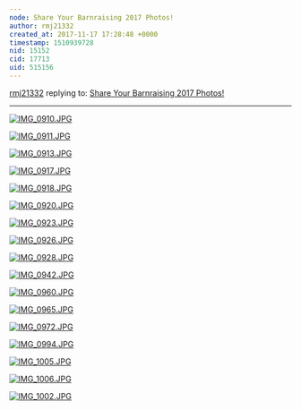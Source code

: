 ```yaml
---
node: Share Your Barnraising 2017 Photos!
author: rmj21332
created_at: 2017-11-17 17:28:48 +0000
timestamp: 1510939728
nid: 15152
cid: 17713
uid: 515156
---
```




[rmj21332](../profile/rmj21332) replying to: [Share Your Barnraising 2017 Photos!](../notes/bronwen/11-05-2017/share-your-barnraising-2017-photos)

----
[![IMG_0910.JPG](https://publiclab.org/system/images/photos/000/022/437/large/IMG_0910.JPG)](https://publiclab.org/system/images/photos/000/022/437/original/IMG_0910.JPG)

[![IMG_0911.JPG](https://publiclab.org/system/images/photos/000/022/438/large/IMG_0911.JPG)](https://publiclab.org/system/images/photos/000/022/438/original/IMG_0911.JPG)




[![IMG_0913.JPG](https://publiclab.org/system/images/photos/000/022/439/large/IMG_0913.JPG)](https://publiclab.org/system/images/photos/000/022/439/original/IMG_0913.JPG)


[![IMG_0917.JPG](https://publiclab.org/system/images/photos/000/022/440/large/IMG_0917.JPG)](https://publiclab.org/system/images/photos/000/022/440/original/IMG_0917.JPG)


[![IMG_0918.JPG](https://publiclab.org/system/images/photos/000/022/441/large/IMG_0918.JPG)](https://publiclab.org/system/images/photos/000/022/441/original/IMG_0918.JPG)


[![IMG_0920.JPG](https://publiclab.org/system/images/photos/000/022/442/large/IMG_0920.JPG)](https://publiclab.org/system/images/photos/000/022/442/original/IMG_0920.JPG)


[![IMG_0923.JPG](https://publiclab.org/system/images/photos/000/022/443/large/IMG_0923.JPG)](https://publiclab.org/system/images/photos/000/022/443/original/IMG_0923.JPG)


[![IMG_0926.JPG](https://publiclab.org/system/images/photos/000/022/444/large/IMG_0926.JPG)](https://publiclab.org/system/images/photos/000/022/444/original/IMG_0926.JPG)


[![IMG_0928.JPG](https://publiclab.org/system/images/photos/000/022/445/large/IMG_0928.JPG)](https://publiclab.org/system/images/photos/000/022/445/original/IMG_0928.JPG)


[![IMG_0942.JPG](https://publiclab.org/system/images/photos/000/022/446/large/IMG_0942.JPG)](https://publiclab.org/system/images/photos/000/022/446/original/IMG_0942.JPG)


[![IMG_0960.JPG](https://publiclab.org/system/images/photos/000/022/447/large/IMG_0960.JPG)](https://publiclab.org/system/images/photos/000/022/447/original/IMG_0960.JPG)


[![IMG_0965.JPG](https://publiclab.org/system/images/photos/000/022/448/large/IMG_0965.JPG)](https://publiclab.org/system/images/photos/000/022/448/original/IMG_0965.JPG)


[![IMG_0972.JPG](https://publiclab.org/system/images/photos/000/022/449/large/IMG_0972.JPG)](https://publiclab.org/system/images/photos/000/022/449/original/IMG_0972.JPG)


[![IMG_0994.JPG](https://publiclab.org/system/images/photos/000/022/450/large/IMG_0994.JPG)](https://publiclab.org/system/images/photos/000/022/450/original/IMG_0994.JPG)


[![IMG_1005.JPG](https://publiclab.org/system/images/photos/000/022/451/large/IMG_1005.JPG)](https://publiclab.org/system/images/photos/000/022/451/original/IMG_1005.JPG)


[![IMG_1006.JPG](https://publiclab.org/system/images/photos/000/022/452/large/IMG_1006.JPG)](https://publiclab.org/system/images/photos/000/022/452/original/IMG_1006.JPG)


[![IMG_1002.JPG](https://publiclab.org/system/images/photos/000/022/453/large/IMG_1002.JPG)](https://publiclab.org/system/images/photos/000/022/453/original/IMG_1002.JPG)

